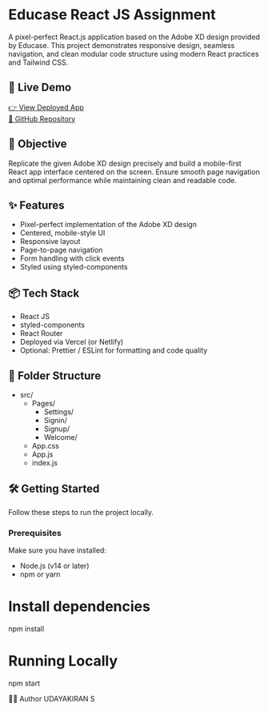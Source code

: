 # Educase React JS Assignment

A pixel-perfect React.js application based on the Adobe XD design provided by Educase. This project demonstrates responsive design, seamless navigation, and clean modular code structure using modern React practices and Tailwind CSS.

## 🔗 Live Demo

[👉 View Deployed App](https://your-vercel-link.vercel.app)  
[📂 GitHub Repository](https://github.com/your-username/educase-assignment)

## 🎯 Objective

Replicate the given Adobe XD design precisely and build a mobile-first React app interface centered on the screen. Ensure smooth page navigation and optimal performance while maintaining clean and readable code.

## ✨ Features

- Pixel-perfect implementation of the Adobe XD design
- Centered, mobile-style UI
- Responsive layout
- Page-to-page navigation
- Form handling with click events
- Styled using styled-components

## 📦 Tech Stack

- React JS
- styled-components
- React Router 
- Deployed via Vercel (or Netlify)
- Optional: Prettier / ESLint for formatting and code quality

## 📁 Folder Structure

- src/
  - Pages/
    - Settings/
    - Signin/
    - Signup/
    - Welcome/
  - App.css
  - App.js
  - index.js


## 🛠️ Getting Started

Follow these steps to run the project locally.

### Prerequisites

Make sure you have installed:

- Node.js (v14 or later)
- npm or yarn

# Install dependencies
npm install

# Running Locally 
npm start


👨‍💻 Author
UDAYAKIRAN S

